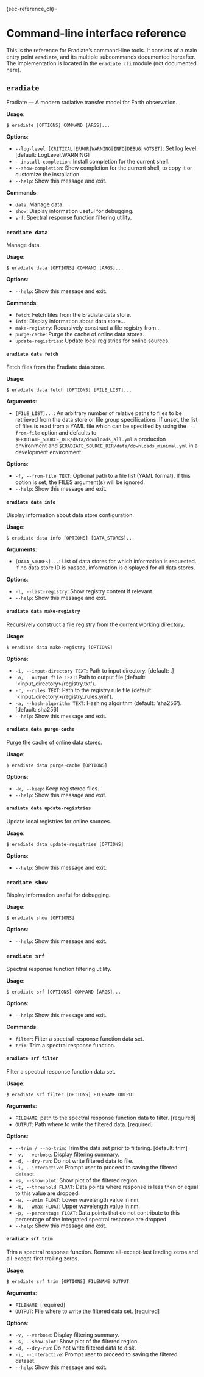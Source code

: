(sec-reference_cli)=
# Command-line interface reference

This is the reference for Eradiate’s command-line tools. It consists of a main entry point `eradiate`, and its multiple subcommands documented hereafter. The implementation is located in the `eradiate.cli` module (not documented here).

## `eradiate`

Eradiate — A modern radiative transfer model for Earth observation.

**Usage**:

```console
$ eradiate [OPTIONS] COMMAND [ARGS]...
```

**Options**:

* `--log-level [CRITICAL|ERROR|WARNING|INFO|DEBUG|NOTSET]`: Set log level.  [default: LogLevel.WARNING]
* `--install-completion`: Install completion for the current shell.
* `--show-completion`: Show completion for the current shell, to copy it or customize the installation.
* `--help`: Show this message and exit.

**Commands**:

* `data`: Manage data.
* `show`: Display information useful for debugging.
* `srf`: Spectral response function filtering utility.

### `eradiate data`

Manage data.

**Usage**:

```console
$ eradiate data [OPTIONS] COMMAND [ARGS]...
```

**Options**:

* `--help`: Show this message and exit.

**Commands**:

* `fetch`: Fetch files from the Eradiate data store.
* `info`: Display information about data store...
* `make-registry`: Recursively construct a file registry from...
* `purge-cache`: Purge the cache of online data stores.
* `update-registries`: Update local registries for online sources.

#### `eradiate data fetch`

Fetch files from the Eradiate data store.

**Usage**:

```console
$ eradiate data fetch [OPTIONS] [FILE_LIST]...
```

**Arguments**:

* `[FILE_LIST]...`: An arbitrary number of relative paths to files to be retrieved from the data store or file group specifications. If unset, the list of files is read from a YAML file which can be specified by using the ``--from-file`` option and defaults to ``$ERADIATE_SOURCE_DIR/data/downloads_all.yml`` a production environment and ``$ERADIATE_SOURCE_DIR/data/downloads_minimal.yml`` in a development environment.

**Options**:

* `-f, --from-file TEXT`: Optional path to a file list (YAML format). If this option is set, the FILES argument(s) will be ignored.
* `--help`: Show this message and exit.

#### `eradiate data info`

Display information about data store configuration.

**Usage**:

```console
$ eradiate data info [OPTIONS] [DATA_STORES]...
```

**Arguments**:

* `[DATA_STORES]...`: List of data stores for which information is requested. If no data store ID is passed, information is displayed for all data stores.

**Options**:

* `-l, --list-registry`: Show registry content if relevant.
* `--help`: Show this message and exit.

#### `eradiate data make-registry`

Recursively construct a file registry from the current working directory.

**Usage**:

```console
$ eradiate data make-registry [OPTIONS]
```

**Options**:

* `-i, --input-directory TEXT`: Path to input directory.  [default: .]
* `-o, --output-file TEXT`: Path to output file (default: '<input_directory>/registry.txt').
* `-r, --rules TEXT`: Path to the registry rule file (default: '<input_directory>/registry_rules.yml').
* `-a, --hash-algorithm TEXT`: Hashing algorithm (default: 'sha256').  [default: sha256]
* `--help`: Show this message and exit.

#### `eradiate data purge-cache`

Purge the cache of online data stores.

**Usage**:

```console
$ eradiate data purge-cache [OPTIONS]
```

**Options**:

* `-k, --keep`: Keep registered files.
* `--help`: Show this message and exit.

#### `eradiate data update-registries`

Update local registries for online sources.

**Usage**:

```console
$ eradiate data update-registries [OPTIONS]
```

**Options**:

* `--help`: Show this message and exit.

### `eradiate show`

Display information useful for debugging.

**Usage**:

```console
$ eradiate show [OPTIONS]
```

**Options**:

* `--help`: Show this message and exit.

### `eradiate srf`

Spectral response function filtering utility.

**Usage**:

```console
$ eradiate srf [OPTIONS] COMMAND [ARGS]...
```

**Options**:

* `--help`: Show this message and exit.

**Commands**:

* `filter`: Filter a spectral response function data set.
* `trim`: Trim a spectral response function.

#### `eradiate srf filter`

Filter a spectral response function data set.

**Usage**:

```console
$ eradiate srf filter [OPTIONS] FILENAME OUTPUT
```

**Arguments**:

* `FILENAME`:  path to the spectral response function data to filter.  [required]
* `OUTPUT`: Path where to write the filtered data.  [required]

**Options**:

* `--trim / --no-trim`: Trim the data set prior to filtering.  [default: trim]
* `-v, --verbose`: Display filtering summary.
* `-d, --dry-run`: Do not write filtered data to file.
* `-i, --interactive`: Prompt user to proceed to saving the filtered dataset.
* `-s, --show-plot`: Show plot of the filtered region.
* `-t, --threshold FLOAT`: Data points where response is less then or equal to this value are dropped.
* `-w, --wmin FLOAT`: Lower wavelength value in nm.
* `-W, --wmax FLOAT`: Upper wavelength value in nm.
* `-p, --percentage FLOAT`: Data points that do not contribute to this percentage of the integrated spectral response are dropped
* `--help`: Show this message and exit.

#### `eradiate srf trim`

Trim a spectral response function.
Remove all-except-last leading zeros and all-except-first trailing zeros.

**Usage**:

```console
$ eradiate srf trim [OPTIONS] FILENAME OUTPUT
```

**Arguments**:

* `FILENAME`: [required]
* `OUTPUT`: File where to write the filtered data set.  [required]

**Options**:

* `-v, --verbose`: Display filtering summary.
* `-s, --show-plot`: Show plot of the filtered region.
* `-d, --dry-run`: Do not write filtered data to disk.
* `-i, --interactive`: Prompt user to proceed to saving the filtered dataset.
* `--help`: Show this message and exit.
